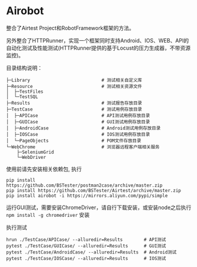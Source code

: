 # Airobot

整合了Airtest Project和RobotFramework框架的方法。

另外整合了HTTPRunner，实现一个框架同时支持Android、IOS、WEB、API的自动化测试及性能测试(HTTPRunner提供的基于Locust的压力生成器，不带资源监控)。

目录结构说明：

    ├─Library                           # 测试相关自定义库
    ├─Resource                          # 测试相关资源文件
    │  ├─TestFiles
    │  └─TestSQL
    ├─Results                           # 测试报告存放目录
    ├─TestCase                          # 测试用例存放目录
    │  ├─APICase                        # API测试用例存放目录
    │  ├─GUICase                        # GUI测试用例存放目录
    │  ├─AndroidCase                    # Android测试用例存放目录
    │  ├─IOSCase                        # IOS测试用例存放目录
    │  └─PageObjects                    # POM文件存放目录
    └─WebChrome                         # 浏览器远程客户端相关服务
        ├─SeleniumGrid
        └─WebDriver

使用前请先安装相关依赖包, 执行

```
pip install https://github.com/BSTester/postman2case/archive/master.zip
pip install https://github.com/BSTester/Airtest/archive/master.zip
pip install airobot -i https://mirrors.aliyun.com/pypi/simple
```

运行GUI测试，需要安装ChromeDriver，请自行下载安装，或安装node之后执行 `npm install -g chromedriver` 安装

执行测试 

```
hrun ./TestCase/APICase/ --alluredir=Results        # API测试
pytest ./TestCase/GUICase/ --alluredir=Results      # GUI测试
pytest ./TestCase/AndroidCase/ --alluredir=Results  # Android测试
pytest ./TestCase/IOSCase/ --alluredir=Results      # IOS测试
```
